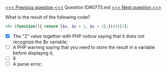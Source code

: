 [<<< Previous question <<<](0772.md)  Question ID#0773.md  [>>> Next question >>>](0774.md) 

What is the result of the following code?
```php
<?= (function(){ return [$x, $x + 1, $x + 2];})(4)[2];
```

- [x] The "2" value together with PHP noticw saying that it does not recognize the $x variable;
- [ ] A PHP warning saying that you need to store the result in a variable before displayng it;
- [ ] 6
- [ ] A parse error;
